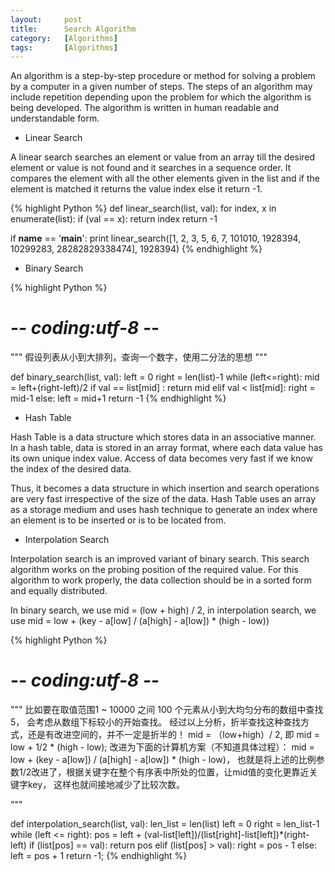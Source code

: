 ```yaml
---
layout:     post
title:      Search Algorithm
category:   [Algorithms] 
tags:       [Algorithms]
---
```


An algorithm is a step-by-step procedure or method for solving a problem by a computer in a given number of steps. The steps of an algorithm may include repetition depending upon the problem for which the algorithm is being developed. The algorithm is written in human readable and understandable form. 

* Linear Search

A linear search searches an element or value from an array till the desired element or value is not found and it searches in a sequence order. It compares the element with all the other elements given in the list and if the element is matched it returns the value index else it return -1.

{% highlight Python %}
def linear_search(list, val):
    for index, x in enumerate(list):
        if (val == x):
            return index
    return -1

if __name__ == '__main__':
    print linear_search([1, 2, 3, 5, 6, 7, 101010, 1928394, 10299283, 28282829338474], 1928394)
{% endhighlight %}

* Binary Search

{% highlight Python %}
# -*- coding:utf-8 -*-
"""
假设列表从小到大排列，查询一个数字，使用二分法的思想
"""

def binary_search(list, val):
    left = 0
    right = len(list)-1
    while (left<=right):
        mid = left+(right-left)/2
        if val == list[mid] :
            return mid
        elif val < list[mid]:
            right = mid-1
        else:
            left = mid+1
    return -1
{% endhighlight %}

* Hash Table

Hash Table is a data structure which stores data in an associative manner. In a hash table, data is stored in an array format, where each data value has its own unique index value. Access of data becomes very fast if we know the index of the desired data.

Thus, it becomes a data structure in which insertion and search operations are very fast irrespective of the size of the data. Hash Table uses an array as a storage medium and uses hash technique to generate an index where an element is to be inserted or is to be located from.

* Interpolation Search 

Interpolation search is an improved variant of binary search. This search algorithm works on the probing position of the required value. For this algorithm to work properly, the data collection should be in a sorted form and equally distributed.

In binary search, we use mid = (low + high) / 2, in interpolation search, we use mid = low + (key - a[low] / (a[high] - a[low]) * (high - low)) 

{% highlight Python %}
# -*- coding:utf-8 -*-
"""
比如要在取值范围1 ~ 10000 之间 100 个元素从小到大均匀分布的数组中查找5，
会考虑从数组下标较小的开始查找。
经过以上分析，折半查找这种查找方式，还是有改进空间的，并不一定是折半的！
mid = （low+high）/ 2, 即 mid = low + 1/2 * (high - low);
改进为下面的计算机方案（不知道具体过程）：
mid = low + (key - a[low]) / (a[high] - a[low]) * (high - low)，
也就是将上述的比例参数1/2改进了，根据关键字在整个有序表中所处的位置，让mid值的变化更靠近关键字key，
这样也就间接地减少了比较次数。

"""

def interpolation_search(list, val):
    len_list = len(list)
    left = 0
    right = len_list-1
    while (left <= right):
        pos = left + (val-list[left])/(list[right]-list[left])*(right-left)
        if (list[pos] == val):
            return pos
        elif (list[pos] > val):
            right = pos - 1
        else:
            left = pos + 1
    return -1;
{% endhighlight %}